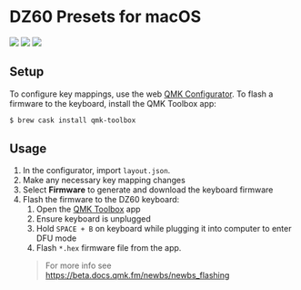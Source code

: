# DZ60 Presets for macOS

![](/layer1.png?raw=true)
![](/layer2.png?raw=true)
![](/layer3.png?raw=true)

## Setup

To configure key mappings, use the web [QMK Configurator](https://config.qmk.fm/#/dz60/**LAYOUT_directional**). To flash a firmware to the keyboard, install the QMK Toolbox app:

```sh
$ brew cask install qmk-toolbox
```

## Usage

1. In the configurator, import `layout.json`.
2. Make any necessary key mapping changes
3. Select **Firmware** to generate and download the keyboard firmware
4. Flash the firmware to the DZ60 keyboard:
    1. Open the [QMK Toolbox](https://github.com/qmk/qmk_toolbox/releases) app
    2. Ensure keyboard is unplugged
    3. Hold `SPACE + B` on keyboard while plugging it into computer to enter DFU mode
    4. Flash `*.hex` firmware file from the app.
    > For more info see https://beta.docs.qmk.fm/newbs/newbs_flashing
